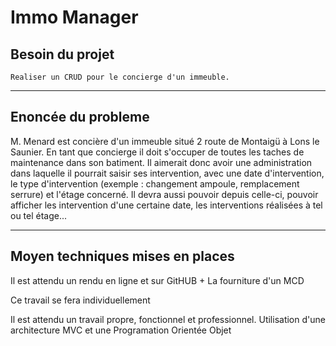 # Immo Manager
## Besoin du projet
    Realiser un CRUD pour le concierge d'un immeuble.
***
## Enoncée du probleme
M. Menard est concière d'un immeuble situé 2 route de Montaigü à Lons le Saunier.
En tant que concierge il doit s'occuper de toutes les taches de maintenance dans son batiment.
Il aimerait donc avoir une administration dans laquelle il pourrait saisir ses intervention, avec une date d'intervention, le type d'intervention (exemple : changement ampoule, remplacement serrure) et l'étage concerné.
Il devra aussi pouvoir depuis celle-ci, pouvoir afficher les intervention d'une certaine date, les interventions réalisées à tel ou tel étage...
***
## Moyen techniques mises en places
Il est attendu un rendu en ligne et sur GitHUB + La fourniture d'un MCD

Ce travail se fera individuellement

Il est attendu un travail propre, fonctionnel et professionnel.
Utilisation d'une architecture MVC et une Programation Orientée Objet